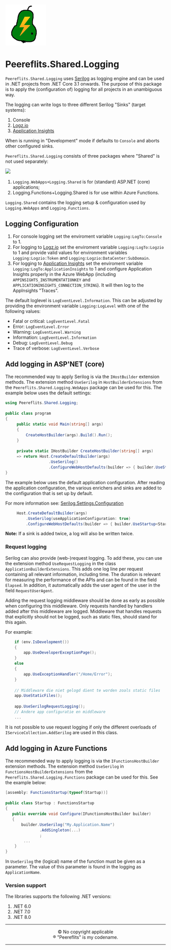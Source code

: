 ![Logo](./img/peereflits-logo.png) 

# Peereflits.Shared.Logging


`Peereflits.Shared.Logging` uses [Serilog](https://serilog.net/) as logging engine and can be used in .NET projects from .NET Core 3.1 onwards. The purpose of this package is to apply the (configuration of) logging for all projects in an unambiguous way.

The logging can write logs to three different Serilog "Sinks" (target systems):
1. Console
1. [Logz.io](https://logz.io/)
1. [Application Insights](https://learn.microsoft.com/en-us/azure/azure-monitor/app/app-insights-overview?tabs=net)

When is running in "Development" mode if defaults to `Console` and aborts other configured sinks.

`Peereflits.Shared.Logging` consists of three packages where "Shared" is not used separately:

<!-- Click op de mermaid diagram om deze te openen in https://mermaid.live/ -->
[![](https://mermaid.ink/img/pako:eNo9js0KwjAQBl8l7Ln1AXIQqsWTnip4MD2szTYJND-kyUFK391osXtahoFvFhi8JOCgIgbN7q1wrFzzvHqljFOHB72aEOae1fWRnXbcaYwk-80-7_iS3ZCMd38fKrAULRpZJpavLSBpsiSAl1fSiHlKAoRbi4o5-e7tBuApZqogB4mJWoMlzgIfcZoLJWmSj7ct-1e_fgDkvEFa?type=png)](https://mermaid.live/edit#pako:eNo9js0KwjAQBl8l7Ln1AXIQqsWTnip4MD2szTYJND-kyUFK391osXtahoFvFhi8JOCgIgbN7q1wrFzzvHqljFOHB72aEOae1fWRnXbcaYwk-80-7_iS3ZCMd38fKrAULRpZJpavLSBpsiSAl1fSiHlKAoRbi4o5-e7tBuApZqogB4mJWoMlzgIfcZoLJWmSj7ct-1e_fgDkvEFa)

1. `Logging.WebApps+Logging.Shared` is for (standard) ASP&#46;NET (core) applications;
1. Logging.Functions+Logging.Shared is for use within Azure Functions.

`Logging.Shared` contains the logging setup & configuration used by `Logging.WebApps` and `Logging.Functions`.

## Logging Configuration

1. For console logging set the enviroment variable `Logging:LogTo:Console` to 1.
1. For logging to [Logz.io](https://logz.io/) set the enviroment variable `Logging:LogTo:Logzio` to 1 and provide valid values for environment variables `Logging:Logzio:Token` and `Logging:Logzio:DataCenter:SubDomain`.
1. For logging to [Application Insights](https://learn.microsoft.com/en-us/azure/azure-monitor/app/app-insights-overview?tabs=net) set the enviroment variable `Logging:LogTo:ApplicationInsights` to 1 and configure Application Insights properly in the Azure WebApp (including `APPINSIGHTS_INSTRUMENTATIONKEY` and `APPLICATIONINSIGHTS_CONNECTION_STRING`). It will then log to the AppInsights "Traces".

The default loglevel is `LogEventLevel.Information`. This can be adjusted by providing the environment variable `Logging:LogLevel` with one of the following values:
- Fatal or critical: `LogEventLevel.Fatal`
- Error: `LogEventLevel.Error`
- Warning: `LogEventLevel.Warning`
- Information: `LogEventLevel.Information`
- Debug: `LogEventLevel.Debug`
- Trace of verbose: `LogEventLevel.Verbose`

## Add logging in ASP'NET (core)

The recommended way to apply Serilog is via the `IHostBuilder` extension methods. The extension method `UseSerilog` in `HostBuilderExtensions` from the `Peereflits.Shared.Logging.WebApps` package can be used for this. The example below uses the default settings:

``` csharp
using Peereflits.Shared.Logging;

public class program
{
     public static void Main(string[] args)
     {
         CreateHostBuilder(args).Build().Run();
     }

     private static IHostBuilder CreateHostBuilder(string[] args)
     => return Host.CreateDefaultBuilder(args)
                   .UseSerilog()
                   .ConfigureWebHostDefaults(builder => { builder.UseStartup<Startup>(); });
}
```

The example below uses the default application configuration. After reading the application configuration, the various enrichers and sinks are added to the configuration that is set up by default.

For more information see: [Serilog.Settings.Configuration](https://github.com/serilog/serilog-settings-configuration/blob/dev/README.md)

``` csharp
     Host.CreateDefaultBuilder(args)
         .UseSerilog(useApplicationConfiguration: true)
         .ConfigureWebHostDefaults(builder => { builder.UseStartup<Startup>(); });

```

**Note:** If a sink is added twice, a log will also be written twice.

### Request logging

Serilog can also provide (web-)request logging. To add these, you can use the extension method `UseRequestLogging` in the class `ApplicationBuilderExtensions`. This adds one log line per request containing all relevant information, including time. The duration is relevant for measuring the performance of the APIs and can be found in the field `Elapsed`. In addition, it automatically adds the user agent of the user in the field `RequestUserAgent`.

Adding the request logging middleware should be done as early as possible when configuring this middleware. Only requests handled by handlers added after this middleware are logged. Middleware that handles requests that explicitly should not be logged, such as static files, should stand for this again.

For example:

``` csharp
    if (env.IsDevelopment())
    {
        app.UseDeveloperExceptionPage();
    }
    else
    {
        app.UseExceptionHandler("/Home/Error");
    }
    
    // Middleware die niet gelogd dient te worden zoals static files
    app.UseStaticFiles();
    
    app.UseSerilogRequestLogging();
    // Andere app configuratie en middleware
    ...
```

It is not possible to use request logging if only the different overloads of `IServiceCollection.AddSerilog` are used in this class.

## Add logging in Azure Functions

The recommended way to apply logging is via the `IFunctionsHostBuilder` extension methods. The extension method `UseSerilog` in `FunctionsHostBuilderExtensions` from the `Peereflits.Shared.Logging.Functions` package can be used for this. See the example below:

``` csharp
[assembly: FunctionsStartup(typeof(Startup))]

public class Startup : FunctionsStartup
{
   public override void Configure(IFunctionsHostBuilder builder)
   {
       builder.UseSerilog("My.Application.Name")
               .AddSingleton(...)
               ;
        ...
    }
}
```

In `UseSerilog` the (logical) name of the function must be given as a parameter. The value of this parameter is found in the logging as `ApplicationName`.

### Version support

The libraries supports the following .NET versions:
1. .NET 6.0
1. .NET 7.0
1. .NET 8.0

---

<p align="center">
&copy; No copyright applicable<br />
&#174; "Peereflits" is my codename.
</p>

---

